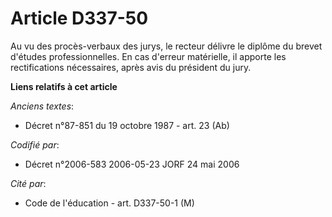 # Article D337-50

Au vu des procès-verbaux des jurys, le recteur délivre le diplôme du brevet d'études professionnelles. En cas d'erreur
matérielle, il apporte les rectifications nécessaires, après avis du président du jury.

**Liens relatifs à cet article**

_Anciens textes_:

  - Décret n°87-851 du 19 octobre 1987 - art. 23 (Ab)

_Codifié par_:

  - Décret n°2006-583 2006-05-23 JORF 24 mai 2006

_Cité par_:

  - Code de l'éducation - art. D337-50-1 (M)
